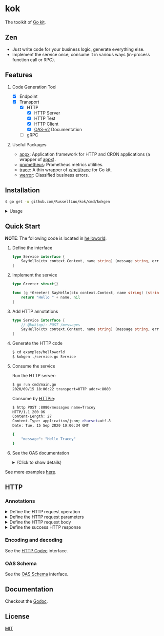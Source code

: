 # kok

The toolkit of [Go kit][1].


## Zen

- Just write code for your business logic, generate everything else.
- Implement the service once, consume it in various ways (in-process function call or RPC).


## Features

1. Code Generation Tool

    - [x] Endpoint
    - [x] Transport
        - [x] HTTP
            + [x] HTTP Server
            + [x] HTTP Test
            + [x] HTTP Client
            + [x] [OAS-v2][2] Documentation
        - [ ] gRPC

2. Useful Packages

    - [appx](pkg/appx): Application framework for HTTP and CRON applications (a wrapper of [appx][3]).
    - [prometheus](pkg/prometheus): Prometheus metrics utilities.
    - [trace](pkg/trace): A thin wrapper of [x/net/trace][4] for Go kit.
    - [werror](pkg/werror): Classified business errors.


## Installation

```bash
$ go get -u github.com/RussellLuo/kok/cmd/kokgen
```

<details>
  <summary> Usage </summary>

```bash
$ kokgen -h
kokgen [flags] source-file interface-name
  -fmt
    	whether to make code formatted (default true)
  -out string
    	output directory (default ".")
  -pkg string
    	package name (default will infer)
  -test string
    	the YAML file that provides test-cases for HTTP (default "./http.test.yaml")
  -trace
    	whether to enable tracing
```

</details>


## Quick Start

**NOTE**: The following code is located in [helloworld](examples/helloworld).

1. Define the interface

    ```go
    type Service interface {
        SayHello(ctx context.Context, name string) (message string, err error)
    }
    ```

2. Implement the service

    ```go
    type Greeter struct{}

    func (g *Greeter) SayHello(ctx context.Context, name string) (string, error) {
        return "Hello " + name, nil
    }
    ```

3. Add HTTP annotations

    ```go
    type Service interface {
        // @kok(op): POST /messages
        SayHello(ctx context.Context, name string) (message string, err error)
    }
    ```

4. Generate the HTTP code

    ```bash
    $ cd examples/helloworld
    $ kokgen ./service.go Service
    ```

5. Consume the service

    Run the HTTP server:

    ```bash
    $ go run cmd/main.go
    2020/09/15 18:06:22 transport=HTTP addr=:8080
    ```

    Consume by [HTTPie](https://github.com/jakubroztocil/httpie):

    ```bash
    $ http POST :8080/messages name=Tracey
    HTTP/1.1 200 OK
    Content-Length: 27
    Content-Type: application/json; charset=utf-8
    Date: Tue, 15 Sep 2020 10:06:34 GMT

    {
        "message": "Hello Tracey"
    }
    ```

6. See the OAS documentation

    <details>
      <summary> (Click to show details) </summary>

    ```bash
    $ http GET :8080/api
    HTTP/1.1 200 OK
    Content-Length: 848
    Content-Type: text/plain; charset=utf-8
    Date: Tue, 15 Sep 2020 10:08:24 GMT

    swagger: "2.0"
    info:
      version: "1.0.0"
      title: "Swagger Example"
      description: ""
      license:
        name: "MIT"
    host: "example.com"
    basePath: "/api"
    schemes:
      - "https"
    consumes:
      - "application/json"
    produces:
      - "application/json"

    paths:
      /messages:
        post:
          description: ""
          operationId: "SayHello"
          parameters:
            - name: body
              in: body
              schema:
                $ref: "#/definitions/SayHelloRequestBody"

          produces:
            - application/json; charset=utf-8
          responses:
            200:
              description: ""
              schema:
                $ref: "#/definitions/SayHelloResponse"


    definitions:
      SayHelloRequestBody:
        type: object
        properties:
          name:
            type: string
      SayHelloResponse:
        type: object
        properties:
          message:
            type: string
    ```

    </details>

See more examples [here](examples).


## HTTP

### Annotations

<details>
  <summary> Define the HTTP request operation </summary>

- Key: `@kok(op)`
- Value: `<method> <pattern>`
    + **method**: The request method
    + **pattern**: The request URL
        - NOTE: All variables (snake-case or camel-case) in **pattern** will be automatically bound to their corresponding method arguments (matches by name), as **path** parameters, if the variables are not specified as path parameters explicitly by `@kok(param)`.
- Example:

    ```go
    type Service interface {
        // @kok(op): DELETE /users/{id}
        DeleteUser(ctx context.Context, id int) (err error)
    }

    // HTTP request:
    // $ http DELETE /users/101
    ```

</details>

<details>
  <summary> Define the HTTP request parameters </summary>

- Key: `@kok(param)`
- Value: `<argName> < in:<in>,name:<name>,type:<type>,required:<required>`
    + **argName**: The name of the method argument.
        - *Argument aggregation*: By specifying the same **argName**, multiple request parameters (each one is of basic type) can be aggregated into one method argument (of any type).
            + You do not need to repeat the **argName**, only the first one is required.
    + **in**:
        - **path**: The method argument is sourced from a [path parameter](https://swagger.io/docs/specification/describing-parameters/#path-parameters).
            + Optional: All variables (snake-case or camel-case) in **pattern** will be automatically bound to their corresponding method arguments (matches by name), as **path** parameters.
        - **query**: The method argument is sourced from a [query parameter](https://swagger.io/docs/specification/describing-parameters/#query-parameters).
            + To receive values from a multi-valued query parameter, the method argument can be defined as a slice of basic type.
        - **header**: The method argument is sourced from a [header parameter](https://swagger.io/docs/specification/describing-parameters/#header-parameters).
        - **cookie**: The method argument is sourced from a [cookie parameter](https://swagger.io/docs/specification/describing-parameters/#cookie-parameters).
            + Not supported yet.
        - **body**: The method argument is sourced from the [request body](https://swagger.io/docs/specification/describing-request-body/).
            + Optional: All method arguments, unless otherwise specified, are in **body**.
        - **request**: The method argument is sourced from a property of Go's [http.Request](https://golang.org/pkg/net/http/#Request).
            + This is a special case, and only one property `RemoteAddr` is available now.
            + Note that parameters located in **request** have no relationship with OAS.
    + **name**: The name of the corresponding request parameter.
        - Optional: Defaults to **argName** if not specified.
    + **type**: The type of the corresponding request parameter.
        - Optional: Defaults to the type of the method argument, if not specified.
        - **Required** for *Argument aggregation* for generating correct OAS documentation.
    + **required**: Determines whether this parameter is mandatory.
        - Optional: Defaults to `false`, if not specified.
        - If the parameter location is **path**, this property will be set to `true` internally, whether it's specified or not.
- Example:
    + Simple argument:

        ```go
        type Service interface {
            // @kok(op): POST /users
            CreateUser(ctx context.Context, name string, age int) (err error)
        }

        // HTTP request:
        // $ http POST /users name=tracey age=1
        ```
    + Argument aggregation:

        ```go
        type User struct {
            Name    string   `kok:"query.name"`
            Age     int      `kok:"query.age"`
            Hobbies []string `kok:"query.hobby"`
        }

        type Service interface {
            // @kok(op): POST /users
            // @kok(param): user < in:query,name:name,type:string
            // @kok(param): user < in:query,name:age,type:int
            // @kok(param): user < in:query,name:hobby,type:[]string
            CreateUser(ctx context.Context, user User) (err error)
        }

        // The equivalent annotations.
        type Service interface {
            // @kok(op): POST /users
            // @kok(param): user < in:query,name:name,type:string
            // @kok(param):      < in:query,name:age,type:int
            // @kok(param):      < in:query,name:hobby,type:[]string
            CreateUser(ctx context.Context, user User) (err error)
        }

        // HTTP request:
        // $ http POST /users?name=tracey&age=1&hobby=music&hobby=sport
        ```

</details>

<details>
  <summary> Define the HTTP request body </summary>

- Key: `@kok(body)`
- Value: `<field>`
    + **field**: The name of the request field whose value is mapped to the HTTP request body.
        - Optional: When omitted, a struct containing all the arguments (not located in **path**/**query**/**header**) will be used as the HTTP request body.
        - The special name `-` can be used in the body, to define that every argument (not located in **path**/**query**/**header**) will be mapped to a query parameter.
- Example:

    ```go
    type User struct {
        Name string `json:"name"`
        Age  int    `json:"age"`
    }

    type Service interface {
        // @kok(op): POST /users
        // @kok(body): user
        CreateUser(ctx context.Context, user User) (err error)
    }

    // HTTP request:
    // $ http POST /users name=tracey age=1
    ```

    ```go
    type User struct {
        Name    string   `kok:"query.name"`
        Age     int      `kok:"query.age"`
        Hobbies []string `kok:"query.hobby"`
    }

    type Service interface {
        // @kok(op): POST /users
        // @kok(body): -
        CreateUser(ctx context.Context, user User) (err error)
    }

    // HTTP request:
    // $ http POST /users?name=tracey&age=1&hobby=music&hobby=sport
    ```

</details>

<details>
  <summary> Define the success HTTP response </summary>


- Key: `@kok(success)`
- Value: `statusCode:<statusCode>,body:<body>`
    + **statusCode**: The status code of the success HTTP response.
        - Optional: Defaults to 200 if not specified.
    + **body**: The name of the response field whose value is mapped to the HTTP response body.
        - Optional: When omitted, a struct containing all the results (except error) will be used as the HTTP response body.
- Example:

    ```go
    type User struct {
        Name string `json:"name"`
        Age  int    `json:"age"`
    }

    type Service interface {
        // @kok(op): POST /users
        // @kok(success): statusCode:201,body:user
        CreateUser(ctx context.Context) (user User, err error)
    }
    ```

</details>

### Encoding and decoding

See the [HTTP Codec](https://github.com/RussellLuo/kok/blob/master/pkg/codec/httpv2/codec.go#L8-L22) interface.

### OAS Schema

See the [OAS Schema](https://github.com/RussellLuo/kok/blob/master/pkg/oasv2/schema.go#L18-L21) interface.


## Documentation

Checkout the [Godoc][5].


## License

[MIT](LICENSE)


[1]: https://github.com/go-kit/kit
[2]: https://swagger.io/specification/v2/
[3]: https://github.com/RussellLuo/appx
[4]: https://pkg.go.dev/golang.org/x/net/trace
[5]: https://pkg.go.dev/github.com/RussellLuo/kok
